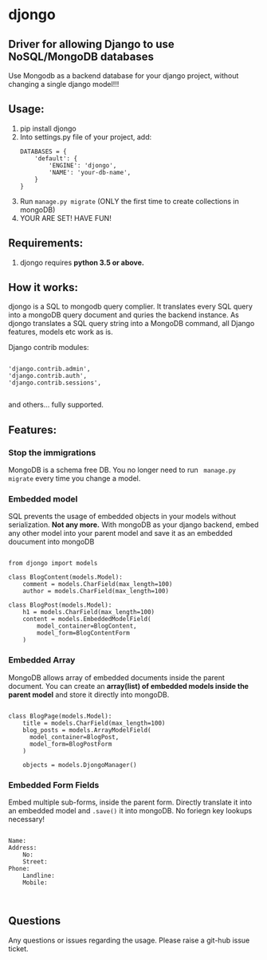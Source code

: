 <h1>djongo</h1>
<h2>Driver for allowing Django to use NoSQL/MongoDB databases</h2>

Use Mongodb as a backend database for your django project, without changing a single django model!!!

<h2>Usage:</h2>
<ol>
<li> pip install djongo </li>
<li> Into settings.py file of your project, add: 

``` 
DATABASES = {
    'default': {
        'ENGINE': 'djongo',
        'NAME': 'your-db-name',
    }
}
```
</li>   
   <li> Run <code>manage.py migrate</code> (ONLY the first time to create collections in mongoDB) </li>
   <li> YOUR ARE SET! HAVE FUN! </li>
</ol>
<h2>Requirements:</h2>

  1. djongo requires <b>python 3.5 or above.</b>


<h2>How it works:</h2>

  djongo is a SQL to mongodb query complier. It translates every SQL query into a mongoDB query document and quries the backend instance.
  As djongo translates a SQL query string into a MongoDB command, all Django features, models etc work as is.
  
  Django contrib modules: 
<pre><code>  
'django.contrib.admin',
'django.contrib.auth',    
'django.contrib.sessions',

</code></pre>
 and others... fully supported.
 
 <h2>Features:</h2>
 <h3>Stop the immigrations</h3>
    <p>MongoDB is a schema free DB. You no longer need to run <code> manage.py migrate</code> every time you change a model.</p>
 <h3>Embedded model</h3>
    <p>SQL prevents the usage of embedded objects in your models without serialization. <b>Not any more.</b> With mongoDB as your django backend, embed any other model into your parent model and save it as an embedded doucument into mongoDB</p>

<pre><code>    
from djongo import models

class BlogContent(models.Model):
    comment = models.CharField(max_length=100)
    author = models.CharField(max_length=100)

class BlogPost(models.Model):
    h1 = models.CharField(max_length=100)
    content = models.EmbeddedModelField(
        model_container=BlogContent,
        model_form=BlogContentForm
    )
</code></pre>

 <h3>Embedded Array</h3>
    <p>MongoDB allows array of embedded documents inside the parent document. You can create an <b>array(list) of embedded models inside the parent model</b> and store it directly into mongoDB.</p>

<pre><code>
class BlogPage(models.Model):
    title = models.CharField(max_length=100)
    blog_posts = models.ArrayModelField(
      model_container=BlogPost,
      model_form=BlogPostForm      
    )

    objects = models.DjongoManager()
</code></pre>
        
 <h3>Embedded Form Fields</h3>
    <p>Embed multiple sub-forms, inside the parent form. Directly translate it into an embedded model and <code>.save()</code> it into mongoDB. No foriegn key lookups necessary!</p>
<pre><code>   
Name:
Address:
    No:
    Street:
Phone:
    Landline:
    Mobile:
        
</code></pre>    
 <h2>Questions</h2>
 
   Any questions or issues regarding the usage. Please raise a git-hub issue ticket.
